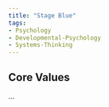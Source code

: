 ```yaml
---
title: "Stage Blue"
tags:
- Psychology
- Developmental-Psychology
- Systems-Thinking
---
```


## Core Values

...

